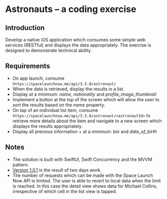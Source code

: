 # Astronauts – a coding exercise

## Introduction

Develop a native iOS application which consumes some simple web services (RESTful) and displays the data appropriately. The exercise is designed to demonstrate technical ability.

## Requirements

* On app launch, consume `https://spacelaunchnow.me/api/3.5.0/astronaut/`
* When the data is retrieved, display the results in a list.
* Display at a minimum: *name*, *nationality* and *profile_image_thumbnail*
* Implement a button at the top of the screen which will allow the user to sort the results based on the *name* property.
* On tap of an individual list item, consume `https://spacelaunchnow.me/api/3.5.0/astronaut/<astronautId>` to retrieve more details about the item and navigate to a new screen which displays the results appropriately.
* Display all previous information + at a minimum: *bio* and *date_of_birth*

## Notes

* The solution is built with SwiftUI, Swift Concurrency and the MVVM pattern.
* [Version 1.0.1](https://github.com/plrichardson/Astronauts/releases/tag/v1.0.1) is the result of two days work.
* The number of requests which can be made with the Space Launch Now API is limited. The user is able to revert to local data when the limit is reached. In this case the detail view shows data for Michael Collins, irrespective of which cell in the list view is tapped.
